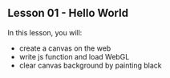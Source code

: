 ## Lesson 01 - Hello World

In this lesson, you will:
- create a canvas on the web 
- write js function and load WebGL
- clear canvas background by painting black
